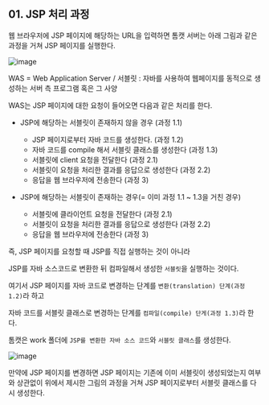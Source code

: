 ## 01. JSP 처리 과정

웹 브라우저에 JSP 페이지에 해당하는 URL을 입력하면 톰캣 서버는 아래 그림과 같은 과정을 거쳐 JSP 페이지를 실행한다. 

![image](https://user-images.githubusercontent.com/64796257/147640271-8c810f41-c641-4c0d-afd7-29e4ec54c7a9.png)

WAS = Web Application Server / 서블릿 : 자바를 사용하여 웹페이지를 동적으로 생성하는 서버 측 프로그램 혹은 그 사양

WAS는 JSP 페이지에 대한 요청이 들어오면 다음과 같은 처리를 한다. 

- JSP에 해당하는 서블릿이 존재하지 않을 경우 (과정 1.1) 
  - JSP 페이지로부터 자바 코드를 생성한다. (과정 1.2)
  - 자바 코드를 compile 해서 서블릿 클래스를 생성한다 (과정 1.3)
  - 서블릿에 client 요청을 전달한다 (과정 2.1)
  - 서블릿이 요청을 처리한 결과를 응답으로 생성한다 (과정 2.2)
  - 응답을 웹 브라우저에 전송한다 (과정 3)

- JSP에 해당하는 서블릿이 존재하는 경우(= 이미 과정 1.1 ~ 1.3을 거친 경우)
  - 서블릿에 클라이언트 요청을 전달한다 (과정 2.1)
  - 서블릿이 요청을 처리한 결과를 응답으로 생성한다 (과정 2.2)
  - 응답을 웹 브라우저에 전송한다 (과정 3)

즉, JSP 페이지를 요청할 때 JSP를 직접 실행하는 것이 아니라 

JSP를 자바 소스코드로 변환한 뒤 컴파일해서 생성한 `서블릿`을 실행하는 것이다. 

여기서 JSP 페이지를 자바 코드로 변경하는 단계를 `변환(translation) 단계(과정 1.2)`라 하고 

자바 코드를 서블릿 클래스로 변경하는 단계를 `컴파일(compile) 단게(과정 1.3)`라 한다. 

톰캣은 work 폴더에 `JSP를 변환한 자바 소스 코드`와 `서블릿 클래스`를 생성한다. 

![image](https://user-images.githubusercontent.com/64796257/147641199-26edc66d-1100-425c-8e48-506fe665a3df.png)

만약에 JSP 페이지를 변경하면 JSP 페이지는 기존에 이미 서블릿이 생성되었는지 여부와 상관없이 위에서 제시한 그림의 과정을 거쳐 JSP 페이지로부터 서블릿 클래스를 다시 생성한다. 
